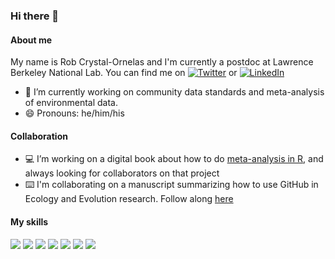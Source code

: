 ### Hi there 👋

#### About me
My name is Rob Crystal-Ornelas and I'm currently a postdoc at Lawrence Berkeley National Lab. You can find me on [![Twitter][1.2]][1] or [![LinkedIn][3.2]][3]
- 🌱 I’m currently working on community data standards and meta-analysis of environmental data.
- 😄 Pronouns: he/him/his

#### Collaboration
- 💻 I’m working on a digital book about how to do [meta-analysis in R](https://github.com/robcrystalornelas/meta-analysis_of_ecological_data), and always looking for collaborators on that project
- ⌨️ I'm collaborating on a manuscript summarizing how to use GitHub in Ecology and Evolution research. Follow along [here](https://github.com/SORTEE-Github-Hackathon/manuscript)

#### My skills
![](https://img.shields.io/badge/Code-Python-informational?style=flat&logo=python&logoColor=white&color=2bbc8a)
![](https://img.shields.io/badge/Code-R-informational?style=flat&logo=R&logoColor=white&color=2bbc8a)
![](https://img.shields.io/badge/Code-LaTeX-informational?style=flat&logo=LaTeX&logoColor=white&color=2bbc8a)
![](https://img.shields.io/badge/Code-Markdown-informational?style=flat&logo=Markdown&logoColor=white&color=2bbc8a)
![](https://img.shields.io/badge/Code-jupyter-informational?style=flat&logo=jupyter&logoColor=white&color=2bbc8a)
![](https://img.shields.io/badge/Code-git-informational?style=flat&logo=git&logoColor=white&color=2bbc8a)
![](https://img.shields.io/badge/Code-GitHub-informational?style=flat&logo=GitHub&logoColor=white&color=2bbc8a)

<!-- Icons -->
[1.2]: http://i.imgur.com/wWzX9uB.png (twitter icon without padding)
[2.2]: http://i.imgur.com/9I6NRUm.png (github icon without padding)
[3.2]: https://raw.githubusercontent.com/MartinHeinz/MartinHeinz/master/linkedin-3-16.png (LinkedIn icon without padding)

<!-- Links to your social media accounts -->

[1]: https://twitter.com/rob_c_ornelas
[3]: https://www.linkedin.com/in/robcrystalornelas/
